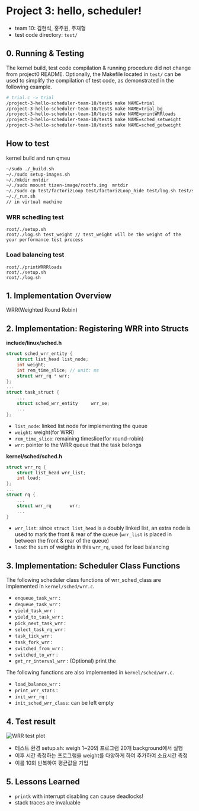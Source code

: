 # Project 3: hello, scheduler!
* team 10: 김현석, 홍주원, 주재형
* test code directory: `test/`

## 0. Running & Testing
The kernel build, test code compilation & running procedure did not change from project0 README. Optionally, the Makefile located in `test/` can be used to simplify the compilation of test code, as demonstrated in the following example.
```bash
# trial.c -> trial
/project-3-hello-scheduler-team-10/test$ make NAME=trial    			// do naive trial divistion for finite num and print turnaround time
/project-3-hello-scheduler-team-10/test$ make NAME=trial_bg 			// infinitly trial division
/project-3-hello-scheduler-team-10/test$ make NAME=printWRRloads 		// periodicly print load of each wrr rq
/project-3-hello-scheduler-team-10/test$ make NAME=sched_setweight		// 'wrapper' code of the new system call sched_setweight
/project-3-hello-scheduler-team-10/test$ make NAME=sched_getweight		// 'wrapper' code of the new system call sched getweight
```

## How to test 
kernel build and run qmeu
```bash
~/sudo ./_build.sh
~/./sudo setup-images.sh
~/./mkdir mntdir
~/./sudo moount tizen-image/rootfs.img  mntdir
~/./sudo cp test/factorizLoop test/factorizLoop_hide test/log.sh test/setup.sh mntdir/root
~/./_run.sh
// in virtual machine
```

### WRR schedling test
```base
root/./setup.sh
root/./log.sh test_weight // test_weight will be the weight of the your performance test process
```

### Load balancing test
```base
root/./printWRRRloads
root/./setup.sh
root/./log.sh
```

## 1. Implementation Overview
WRR(Weighted Round Robin)

## 2. Implementation: Registering WRR into Structs
**include/linux/sched.h**
```C
struct sched_wrr_entity {
	struct list_head list_node;
	int weight;
	int rem_time_slice; // unit: ms
	struct wrr_rq * wrr;
};
...
struct task_struct {
    ...
    struct sched_wrr_entity 	wrr_se;
    ...
};
```
* `list_node`: linked list node for implementing the queue
* `weight`: weight(for WRR)
* `rem_time_slice`: remaining timeslice(for round-robin)
* `wrr`: pointer to the WRR queue that the task belongs

**kernel/sched/sched.h**
```C
struct wrr_rq {
	struct list_head wrr_list;
	int load;
};
...
struct rq {
    ...
    struct wrr_rq		wrr;
    ...
}
```
* `wrr_list`: since `struct list_head` is a doubly linked list, an extra node is used to mark the front & rear of the queue (`wrr_list` is placed in between the front & rear of the queue)
* `load`: the sum of weights in this `wrr_rq`, used for load balancing

## 3. Implementation: Scheduler Class Functions
The following scheduler class functions of wrr_sched_class are implemented in `kernel/sched/wrr.c`.
* `enqueue_task_wrr`	:
* `dequeue_task_wrr`	:
* `yield_task_wrr`	:
* `yield_to_task_wrr`	:
* `pick_next_task_wrr`	:
* `select_task_rq_wrr`	:
* `task_tick_wrr`	:
* `task_fork_wrr`	:
* `switched_from_wrr`	:
* `switched_to_wrr`	:
* `get_rr_interval_wrr`	: (Optional) print the 

The following functions are also implemented in `kernel/sched/wrr.c`.
* `load_balance_wrr`	:
* `print_wrr_stats`	:
* `init_wrr_rq`		:
* `init_sched_wrr_class`: can be left empty

## 4. Test result
![WRR test plot](https://github.com/swsnu/project-3-hello-scheduler-team-10/assets/91672190/288e6a76-fb5b-400b-9b90-ce576d3b3ec4)
- 테스트 환경 setup.sh: weigh 1~20의 프로그램 20개 background에서 실행
- 이후 시간 측정하는 프로그램을 weight를 다양하게 하여 추가하여 소요시간 측정 
- 이를 10회 반복하여 평균값을 기입

## 5. Lessons Learned
* `printk` with interrupt disabling can cause deadlocks!
* stack traces are invaluable 
